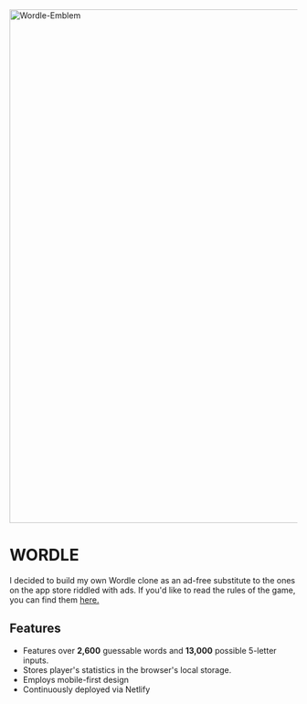 <img width="1600" height="900" alt="Wordle-Emblem" src="https://github.com/user-attachments/assets/4c3c37b7-9d88-47ae-8e5f-ff7ee1bd4c74" />

# WORDLE

I decided to build my own Wordle clone as an ad-free substitute to the ones on the app store riddled with ads. If you'd like to read the rules of the game, you can find them [here.](https://www.nytimes.com/2023/08/01/crosswords/how-to-talk-about-wordle.html)

## Features

- Features over **2,600** guessable words and **13,000** possible 5-letter inputs.
- Stores player's statistics in the browser's local storage.
- Employs mobile-first design
- Continuously deployed via Netlify
